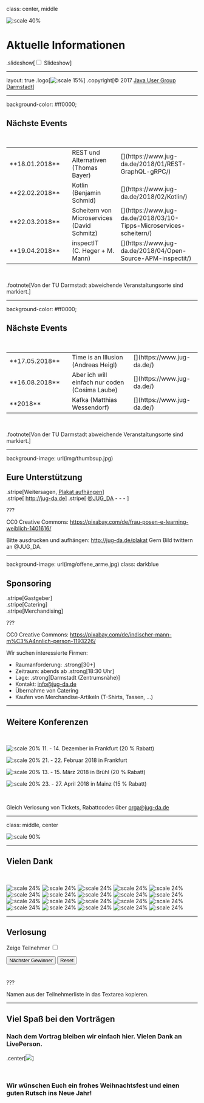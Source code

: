 class: center, middle

![:scale 40%](img/logo_rund.png)

# Aktuelle Informationen
.slideshow[<input id="autoSlideshow" type="checkbox" title="Auto Slideshow" /> Slideshow]

---
layout: true
.logo[![:scale 15%](img/logo_rund.png)]
.copyright[&copy; 2017 [Java User Group Darmstadt](http://jug-da.de/2017/01/)]

---
background-color: #ff0000;

## <i class="fa fa-calendar"></i> Nächste Events

&nbsp;

<table>
	<tr>
		<td>**18.01.2018**</td>
		<td><i class="fa fa-university"></i></td>
		<td>REST und Alternativen<br/>(Thomas Bayer)</td>
		<td>[<i class="fa fa-external-link"></i>](https://www.jug-da.de/2018/01/REST-GraphQL-gRPC/)</td>
	</tr>
	<tr>
		<td>**22.02.2018**</td>
		<td><i class="fa fa-university"></i></td>
		<td>Kotlin<br/>(Benjamin Schmid)</td>
		<td>[<i class="fa fa-external-link"></i>](https://www.jug-da.de/2018/02/Kotlin/)</td>
	</tr>
	<tr>
		<td>**22.03.2018**</td>
		<td><i class="fa fa-university"></i></td>
		<td>Scheitern von Microservices<br/>(David Schmitz)</td>
		<td>[<i class="fa fa-external-link"></i>](https://www.jug-da.de/2018/03/10-Tipps-Microservices-scheitern/)</td>
	</tr>
	<tr>
		<td>**19.04.2018**</td>
		<td><i class="fa fa-university"></i></td>
		<td>inspectIT<br/>(C. Heger + M. Mann)</td>
		<td>[<i class="fa fa-external-link"></i>](https://www.jug-da.de/2018/04/Open-Source-APM-inspectit/)</td>
	</tr>
</table>
&nbsp;

.footnote[Von der TU Darmstadt abweichende Veranstaltungsorte sind markiert.]

---
background-color: #ff0000;

## <i class="fa fa-calendar"></i> Nächste Events

&nbsp;

<table>
	<tr>
		<td>**17.05.2018**</td>
		<td><i class="fa fa-university"></i></td>
		<td>Time is an Illusion<br/>(Andreas Heigl)</td>
		<td>[<i class="fa fa-external-link"></i>](https://www.jug-da.de/)</td>
	</tr>
	<tr>
		<td>**16.08.2018**</td>
        <td><i class="fa fa-university fa-container"><i class="fa fa-ban fa-nested"></i></i></td>
		<td>Aber ich will einfach nur coden<br/>(Cosima Laube)</td>
		<td>[<i class="fa fa-external-link"></i>](https://www.jug-da.de/)</td>
	</tr>
	<tr>
		<td>**2018**</td>
		<td><i class="fa fa-university"></i></td>
		<td>Kafka (Matthias Wessendorf)</td>
		<td>[<i class="fa fa-external-link"></i>](https://www.jug-da.de/)</td>
	</tr>
</table>
&nbsp;

.footnote[Von der TU Darmstadt abweichende Veranstaltungsorte sind markiert.]

---

background-image: url(img/thumbsup.jpg)

## <i class="fa fa-bullhorn"></i> Eure Unterstützung

.stripe[Weitersagen, <i class="fa fa-address-card" aria-hidden="true"></i> [Plakat aufhängen](http://jug-da.de/plakat)]  
.stripe[<i class="fa fa-globe" aria-hidden="true"></i> http://jug-da.de] 
.stripe[<i class="fa fa-twitter" aria-hidden="true"></i> [@JUG_DA](https://twitter.com/jug_da) - [<i class="fa fa-envelope-o" aria-hidden="true"></i>](https://groups.google.com/d/forum/jug-da) - [<i class="fa fa-rss-square" aria-hidden="true"></i>](https://www.jug-da.de/feed.xml) - [<i class="fa fa-calendar" aria-hidden="true"></i>](https://www.jug-da.de/events.ics)]

???

CC0 Creative Commons: https://pixabay.com/de/frau-posen-e-learning-weiblich-1401616/

Bitte ausdrucken und aufhängen: http://jug-da.de/plakat
Gern Bild twittern an @JUG_DA.

---

background-image: url(img/offene_arme.jpg)
class: darkblue

## <i class="fa fa-list-alt"></i> Sponsoring

.stripe[Gastgeber]  
.stripe[Catering]  
.stripe[Merchandising] 

???

CC0 Creative Commons: https://pixabay.com/de/indischer-mann-m%C3%A4nnlich-person-1193226/ 

Wir suchen interessierte Firmen:
- Raumanforderung: .strong[30+]
- Zeitraum: abends ab .strong[18:30 Uhr]
- Lage: .strong[Darmstadt (Zentrumsnähe)]
- Kontakt: info@jug-da.de
- Übernahme von Catering
- Kaufen von Merchandise-Artikeln (T-Shirts, Tassen, ...)

---

## <i class="fa fa-bullhorn"></i> Weitere Konferenzen

&nbsp;

![:scale 20%](img/ittage.png) 11. - 14. Dezember in Frankfurt (20 % Rabatt)

![:scale 20%](img/entwicklertag.png) 21. - 22. Februar 2018 in Frankfurt

![:scale 20%](img/javaland2018.jpg) 13. - 15. März 2018 in Brühl (20 % Rabatt)

![:scale 20%](img/jax.png) 23. - 27. April 2018 in Mainz (15 % Rabatt)

&nbsp;

Gleich Verlosung von Tickets, Rabattcodes über orga@jug-da.de

---

class: middle, center

![:scale 90%](img/synyx_lichtschwerter.jpg)

---

## <i class="fa fa-building-o"></i> Vielen Dank

&nbsp;

![:scale 24%](img/sponsors/tud.png)
![:scale 24%](img/sponsors/sus.png)
![:scale 24%](img/sponsors/idea.png)
![:scale 24%](img/sponsors/dpunkt.png)
![:scale 24%](img/sponsors/epress.png)
![:scale 24%](img/sponsors/hanser.png)
![:scale 24%](img/sponsors/accso.png)
![:scale 24%](img/sponsors/axxessio.png)
![:scale 24%](img/sponsors/msg.png)
![:scale 24%](img/sponsors/itforwork.png)
![:scale 24%](img/sponsors/sigs.png)
![:scale 24%](img/sponsors/innoq.png)
![:scale 24%](img/sponsors/cosee.png)
![:scale 24%](img/sponsors/telekom.png)
![:scale 24%](img/sponsors/entwicklertag.png)
![:scale 24%](img/sponsors/gi.png)
![:scale 24%](img/sponsors/qaware.png)
![:scale 24%](img/sponsors/interes.png)
![:scale 24%](img/sponsors/igd.png)
![:scale 24%](img/sponsors/liveperson.png)

---

## <i class="fa fa-users"></i> Verlosung

<label for="showAttendees">Zeige Teilnehmer <input id="showAttendees" type="checkbox" title="Zeige Teilnehmer" /></label>

<textarea id="attendees" style="display:none;" rows="10" cols="40" onClick="resizeLotteryInput(false);" onBlur="resizeLotteryInput(true);">
Gerd
Jan
Jörn
Marcel
Niko
Sebastian
Falk</textarea>

<div>
    <button onClick="nextWinner()">Nächster Gewinner</button>
    <button onClick="resetLottery()">Reset</button>
</div>

<h1 id="winner" style="color:red; text-align:center;"></h1>

???

Namen aus der Teilnehmerliste in das Textarea kopieren.

---

## Viel Spaß bei den Vorträgen

### Nach dem Vortrag bleiben wir einfach hier. Vielen Dank an LivePerson.

.center[![](img/liveperson.png)]  

&nbsp;

### Wir wünschen Euch ein frohes Weihnachtsfest und einen guten Rutsch ins Neue Jahr!

